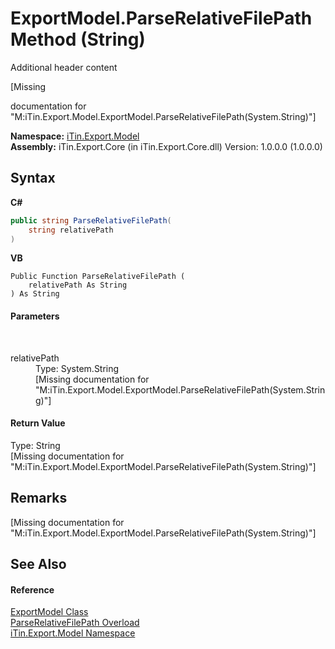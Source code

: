# ExportModel.ParseRelativeFilePath Method (String)
Additional header content 

\[Missing <summary> documentation for "M:iTin.Export.Model.ExportModel.ParseRelativeFilePath(System.String)"\]

**Namespace:**&nbsp;<a href="ef57ffcc-e95e-b212-5a46-9aa6f5a3511f">iTin.Export.Model</a><br />**Assembly:**&nbsp;iTin.Export.Core (in iTin.Export.Core.dll) Version: 1.0.0.0 (1.0.0.0)

## Syntax

**C#**<br />
``` C#
public string ParseRelativeFilePath(
	string relativePath
)
```

**VB**<br />
``` VB
Public Function ParseRelativeFilePath ( 
	relativePath As String
) As String
```


#### Parameters
&nbsp;<dl><dt>relativePath</dt><dd>Type: System.String<br />\[Missing <param name="relativePath"/> documentation for "M:iTin.Export.Model.ExportModel.ParseRelativeFilePath(System.String)"\]</dd></dl>

#### Return Value
Type: String<br />\[Missing <returns> documentation for "M:iTin.Export.Model.ExportModel.ParseRelativeFilePath(System.String)"\]

## Remarks
\[Missing <remarks> documentation for "M:iTin.Export.Model.ExportModel.ParseRelativeFilePath(System.String)"\]

## See Also


#### Reference
<a href="ff3f8d5d-9bb7-2235-58c5-0d8358e85c80">ExportModel Class</a><br /><a href="fafccbd2-a490-2bfb-cd40-86027de66f36">ParseRelativeFilePath Overload</a><br /><a href="ef57ffcc-e95e-b212-5a46-9aa6f5a3511f">iTin.Export.Model Namespace</a><br />